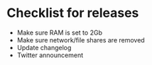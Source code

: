 # Checklist for releases

- Make sure RAM is set to 2Gb
- Make sure network/file shares are removed
- Update changelog
- Twitter announcement
